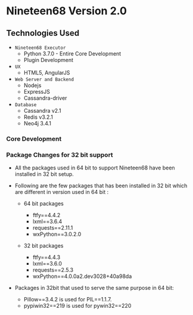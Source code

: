 # Nineteen68 Version 2.0

## Technologies Used
* `Nineteen68 Executor`
    * Python 3.7.0 - Entire Core Development
    * Plugin Development 
* `UX`
    * HTML5, AngularJS
* `Web Server and Backend`
    * Nodejs
    * ExpressJS
    * Cassandra-driver
* `Database`
    * Cassandra v2.1
    * Redis v3.2.1
    * Neo4j 3.4.1

### Core Development

### Package Changes for 32 bit support
* All the packages used in 64 bit to support Nineteen68 have been installed in 32 bit setup.

* Following are the few packages that has been installed in 32 bit which are different in version used in 64 bit :
    * 64 bit packages
        * ftfy==4.4.2
        * lxml==3.6.4
        * requests==2.11.1
        * wxPython==3.0.2.0
        
    * 32 bit packages                                           
        * ftfy==4.4.3                                                  
        * lxml==3.6.0
        * requests==2.5.3
        * wxPython==4.0.0a2.dev3028+40a98da  

* Packages in 32bit that used to serve the same purpose in 64 bit:
    * Pillow==3.4.2 is used for PIL==1.1.7.
    * pypiwin32==219 is used for pywin32==220

